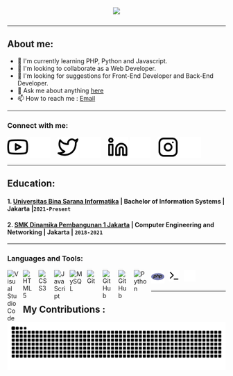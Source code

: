 
<h1 align="center">
    <img src="https://readme-typing-svg.herokuapp.com/?font=Righteous&size=35&center=true&vCenter=true&width=500&height=70&duration=4000&lines=Hi+There!+👋;+I'm+Machfudin!;" />
</h1>

---

## About me:
- 🌱  I'm currently learning PHP, Python and Javascript.
- 👯 I'm looking to collaborate as a Web Developer.
- 🤔 I'm looking for suggestions for Front-End Developer and Back-End Developer.
- 💬 Ask me about anything [here](https://github.com/machfudin37/machfudin37/issues)
- 📫 How to reach me : [Email](machfudin37@gmail.com)

---

### Connect with me:

[![website](./img/youtube-light.svg)](#gh-light-mode-only)
[![website](./img/youtube-dark.svg)](#gh-dark-mode-only)
&nbsp;&nbsp;
[![website](./img/twitter-light.svg)](https://twitter.com/#gh-light-mode-only)
[![website](./img/twitter-dark.svg)](https://twitter.com/#gh-dark-mode-only)
&nbsp;&nbsp;
[![website](./img/linkedin-light.svg)](https://www.linkedin.com/in/machfudin-%E2%80%8E-a85b392a0/#gh-light-mode-only)
[![website](./img/linkedin-dark.svg)](https://www.linkedin.com/in/machfudin-%E2%80%8E-a85b392a0/#gh-dark-mode-only)
&nbsp;&nbsp;
[![website](./img/instagram-light.svg)](https://instagram.com/#gh-light-mode-only)
[![website](./img/instagram-dark.svg)](https://instagram.com/#gh-dark-mode-only)

---

## Education:

#### 1. [Universitas Bina Sarana Informatika](https://www.bsi.ac.id/ubsi/index.js) | Bachelor of Information Systems | Jakarta |`2021-Present`
#### 2. [SMK Dinamika Pembangunan 1 Jakarta](https://smkdp1jkt.sch.id/) | Computer Engineering and Networking | Jakarta | `2018-2021`
   
---

### Languages and Tools:

<img align="left" alt="Visual Studio Code" width="26px" src="https://cdn.jsdelivr.net/gh/devicons/devicon/icons/vscode/vscode-original.svg" style="padding-right:10px;" />
<img align="left" alt="HTML5" width="26px" src="https://cdn.jsdelivr.net/gh/devicons/devicon/icons/html5/html5-original.svg" style="padding-right:10px;" />
<img align="left" alt="CSS3" width="26px" src="https://cdn.jsdelivr.net/gh/devicons/devicon/icons/css3/css3-original.svg" style="padding-right:10px;" />
<img align="left" alt="JavaScript" width="26px" src="https://cdn.jsdelivr.net/gh/devicons/devicon/icons/javascript/javascript-original.svg" style="padding-right:10px;" />
<img align="left" alt="MySQL" width="30px" src="https://cdn.jsdelivr.net/gh/devicons/devicon/icons/mysql/mysql-original.svg" style="padding-right:10px;" />
<img align="left" alt="Git" width="26px" src="https://cdn.jsdelivr.net/gh/devicons/devicon/icons/git/git-original.svg" style="padding-right:10px;" />

[<img align="left" alt="GitHub" width="26px" src="https://user-images.githubusercontent.com/3369400/139447912-e0f43f33-6d9f-45f8-be46-2df5bbc91289.png" style="padding-right:10px;" />](#gh-dark-mode-only)

[<img align="left" alt="GitHub" width="26px" src="https://user-images.githubusercontent.com/3369400/139448065-39a229ba-4b06-434b-bc67-616e2ed80c8f.png" style="padding-right:10px;" />](#gh-light-mode-only)

<img align="left" alt="Python" width="30px" src="https://upload.wikimedia.org/wikipedia/commons/thumb/c/c3/Python-logo-notext.svg/110px-Python-logo-notext.svg.png?20100317150552" style="padding-right:10px;" />
<img align="left" alt="PHP" width="30px" src="https://raw.githubusercontent.com/devicons/devicon/6910f0503efdd315c8f9b858234310c06e04d9c0/icons/php/php-original.svg" style="padding-right:10px;" />

[<img align="left" alt="Terminal" width="26px" src="./img/terminal-light.svg" style="padding-right:10px;" />](#gh-light-mode-only)

[<img align="left" alt="Terminal" width="26px" src="./img/terminal-dark.svg" style="padding-right:10px;" />](#gh-dark-mode-only)


<br>
<br>

---

## My Contributions :
<img alt="snake eating my contributions" src="https://raw.githubusercontent.com/machfudin37/machfudin37/595172194ef4c802f693b9bb4dba9edbeca52d9a/github-contribution-grid-snake.svg" />
  

